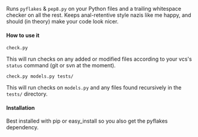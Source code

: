 Runs `pyflakes` & `pep8.py` on your Python files and a trailing whitespace
checker on all the rest.  Keeps anal-retentive style nazis like me happy, and
should (in theory) make your code look nicer.

#### How to use it

    check.py

This will run checks on any added or modified files according to your vcs's
`status` command (git or svn at the moment).

    check.py models.py tests/

This will run checks on `models.py` and any files found recursively in the
`tests/` directory.

#### Installation

Best installed with pip or easy_install so you also get the pyflakes dependency.
